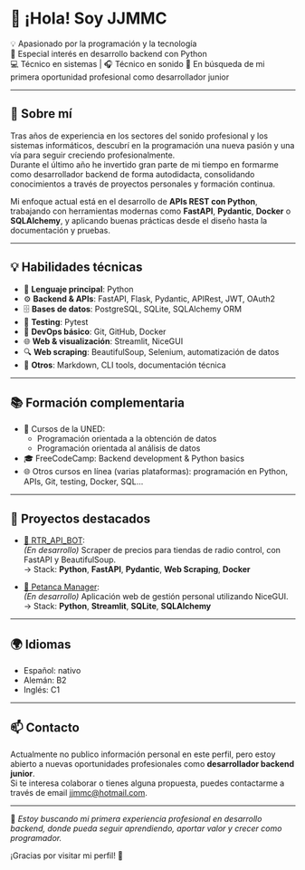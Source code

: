 # 👋 ¡Hola! Soy JJMMC

💡 Apasionado por la programación y la tecnología  
🐍 Especial interés en desarrollo backend con Python  
💻 Técnico en sistemas | 🎧 Técnico en sonido 
🚀 En búsqueda de mi primera oportunidad profesional como desarrollador junior

---

## 🧠 Sobre mí

Tras años de experiencia en los sectores del sonido profesional y los sistemas informáticos, descubrí en la programación una nueva pasión y una vía para seguir creciendo profesionalmente.  
Durante el último año he invertido gran parte de mi tiempo en formarme como desarrollador backend de forma autodidacta, consolidando conocimientos a través de proyectos personales y formación continua.

Mi enfoque actual está en el desarrollo de **APIs REST con Python**, trabajando con herramientas modernas como **FastAPI**, **Pydantic**, **Docker** o **SQLAlchemy**, y aplicando buenas prácticas desde el diseño hasta la documentación y pruebas.

---

## 💡 Habilidades técnicas

- 🐍 **Lenguaje principal**: Python  
- ⚙️ **Backend & APIs**: FastAPI, Flask, Pydantic, APIRest, JWT, OAuth2  
- 🗄️ **Bases de datos**: PostgreSQL, SQLite, SQLAlchemy ORM 
- 🧪 **Testing**: Pytest  
- 🐳 **DevOps básico**: Git, GitHub, Docker  
- 🌐 **Web & visualización**: Streamlit, NiceGUI  
- 🔍 **Web scraping**: BeautifulSoup, Selenium, automatización de datos  
- 🧠 **Otros**: Markdown, CLI tools, documentación técnica

---

## 📚 Formación complementaria

- 🧾 Cursos de la UNED:
  - Programación orientada a la obtención de datos
  - Programación orientada al análisis de datos
- 🎓 FreeCodeCamp: Backend development & Python basics
- 🌐 Otros cursos en línea (varias plataformas): programación en Python, APIs, Git, testing, Docker, SQL...

---

## 🚀 Proyectos destacados

- [🔗 RTR_API_BOT](https://github.com/JJMMC/RTR_API_BOT):  
  *(En desarrollo)* Scraper de precios para tiendas de radio control, con FastAPI y BeautifulSoup.  
  → Stack: **Python**, **FastAPI**, **Pydantic**, **Web Scraping**, **Docker**

- [🔗 Petanca Manager](https://github.com/JJMMC/Petanca_Streamlit):  
  *(En desarrollo)* Aplicación web de gestión personal utilizando NiceGUI.  
  → Stack: **Python**, **Streamlit**, **SQLite**, **SQLAlchemy**



---

## 🌍 Idiomas

- Español: nativo  
- Alemán: B2  
- Inglés: C1

---

## 📫 Contacto

Actualmente no publico información personal en este perfil, pero estoy abierto a nuevas oportunidades profesionales como **desarrollador backend junior**.  
Si te interesa colaborar o tienes alguna propuesta, puedes contactarme a través de email jjmmc@hotmail.com.

---

🎯 *Estoy buscando mi primera experiencia profesional en desarrollo backend, donde pueda seguir aprendiendo, aportar valor y crecer como programador.*

¡Gracias por visitar mi perfil! 🙌
